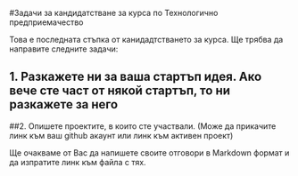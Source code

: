 #Задачи за кандидатстване за курса по Технологично предприемачество

Това е последната стъпка от канидадтстването за курса.
Ще трябва да направите следните задачи:

## 1. Разкажете ни за ваша стартъп идея. Ако вече сте част от някой стартъп, то ни разкажете за него


##2. Опишете проектите, в които сте участвали.
(Може да прикачите линк към ваш github акаунт или линк към активен проект)

Ще очакваме от Вас да напишете своите отговори в Мarkdown формат и да изпратите линк към файла с тях.
